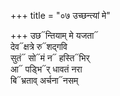 +++
title = "०७ उच्छन्त्यां मे"

+++
उछ᳓न्तियाम् मे यजता᳓  
देव᳓क्षत्रे रु᳓शद्गवि  
सुतं᳓ सो᳓मं न᳓ हस्ति᳓भिर्  
आ᳓ पड्भि᳓र् धावतं नरा  
बि᳓भ्रताव् अर्चना᳓नसम्